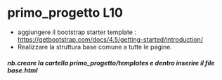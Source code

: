 # primo_progetto L10
 - aggiungere il bootstrap starter template :
 https://getbootstrap.com/docs/4.5/getting-started/introduction/  
- Realizzare la struttura base comune a tutte le pagine.
 
 ##### nb.creare la cartella primo_progetto/templates e dentro inserire il file base.html 
 